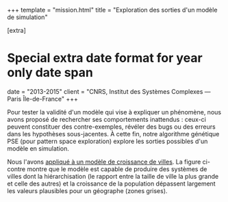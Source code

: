 +++
template = "mission.html"
title = "Exploration des sorties d'un modèle de simulation"

[extra]
# Special extra date format for year only date span
date = "2013-2015"
client = "CNRS, Institut des Systèmes Complexes — Paris Île-de-France"
+++

Pour tester la validité d'un modèle qui vise à expliquer un phénomène, nous
avons proposé de rechercher ses comportements inattendus : ceux-ci peuvent
constituer des contre-exemples, révéler des bugs ou des erreurs dans les
hypothèses sous-jacentes. À cette fin, notre algorithme génétique PSE (pour
pattern space exploration) explore les sorties possibles d'un modèle en
simulation. 

Nous l'avons [appliqué à un modèle de croissance de villes][pse]. La
figure ci-contre montre que le modèle est capable de produire des systèmes de
villes dont la hiérarchisation (le rapport entre la taille de ville la plus
grande et celle des autres) et la croissance de la population dépassent
largement les valeurs plausibles pour un géographe (zones grises).

[pse]: https://journals.plos.org/plosone/article?id=10.1371/journal.pone.0138212
